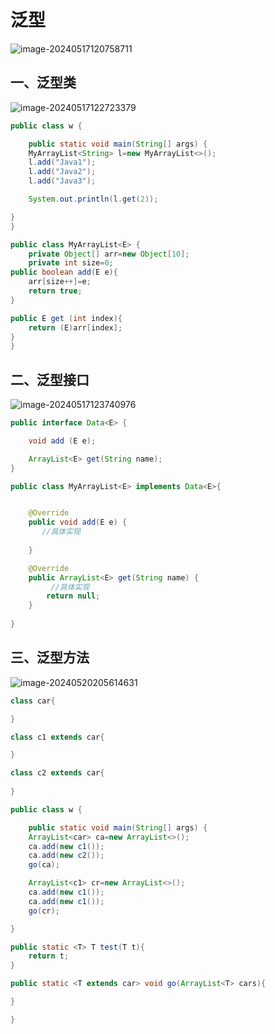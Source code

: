 # 泛型

![image-20240517120758711](C:\Users\13901\AppData\Roaming\Typora\typora-user-images\image-20240517120758711.png)



## 一、泛型类

![image-20240517122723379](C:\Users\13901\AppData\Roaming\Typora\typora-user-images\image-20240517122723379.png)



```java
public class w {

    public static void main(String[] args) {
    MyArrayList<String> l=new MyArrayList<>();
    l.add("Java1");
    l.add("Java2");
    l.add("Java3");

    System.out.println(l.get(2));

}
}
```

```java
public class MyArrayList<E> {
    private Object[] arr=new Object[10];
    private int size=0;
public boolean add(E e){
    arr[size++]=e;
    return true;
}

public E get (int index){
    return (E)arr[index];
}
}
```



## 二、泛型接口

![image-20240517123740976](C:\Users\13901\AppData\Roaming\Typora\typora-user-images\image-20240517123740976.png)



```java
public interface Data<E> {

    void add (E e);

    ArrayList<E> get(String name);
}

```



```java
public class MyArrayList<E> implements Data<E>{


    @Override
    public void add(E e) {
       //具体实现
        
    }

    @Override
    public ArrayList<E> get(String name) {
         //具体实现
        return null;
    }
    
}

```



## 三、泛型方法



![image-20240520205614631](C:\Users\13901\AppData\Roaming\Typora\typora-user-images\image-20240520205614631.png)



```java
class car{

}

class c1 extends car{

}

class c2 extends car{
    
}

public class w {

    public static void main(String[] args) {
    ArrayList<car> ca=new ArrayList<>();
    ca.add(new c1());
    ca.add(new c2());
    go(ca);

    ArrayList<c1> cr=new ArrayList<>();
    ca.add(new c1());
    ca.add(new c1());
    go(cr);

}

public static <T> T test(T t){
    return t;
}

public static <T extends car> void go(ArrayList<T> cars){

}

}
```

